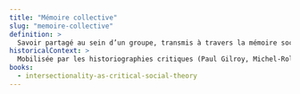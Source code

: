 ```yaml
---
title: "Mémoire collective"
slug: "memoire-collective"
definition: >
  Savoir partagé au sein d’un groupe, transmis à travers la mémoire sociale plutôt que par les institutions officielles, et servant de base à la résistance.
historicalContext: >
  Mobilisée par les historiographies critiques (Paul Gilroy, Michel-Rolph Trouillot) pour contrer l’effacement des récits subalternes dans les récits nationaux dominants.
books:
  - intersectionality-as-critical-social-theory
---
```

